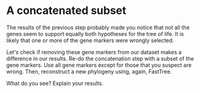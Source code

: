A concatenated subset
==============

The results of the previous step probably made you notice
that not all the genes seem to support equally both hypotheses
for the tree of life. It is likely that one or more of the gene
markers were wrongly selected.

Let's check if removing these gene markers from our dataset
makes a difference in our results. Re-do the concatenation step 
with a subset of the gene markers. Use all gene markers except for
those that you suspect are wrong. Then, reconstruct a new phylogeny
using, again, FastTree.

What do you see? Explain your results.
